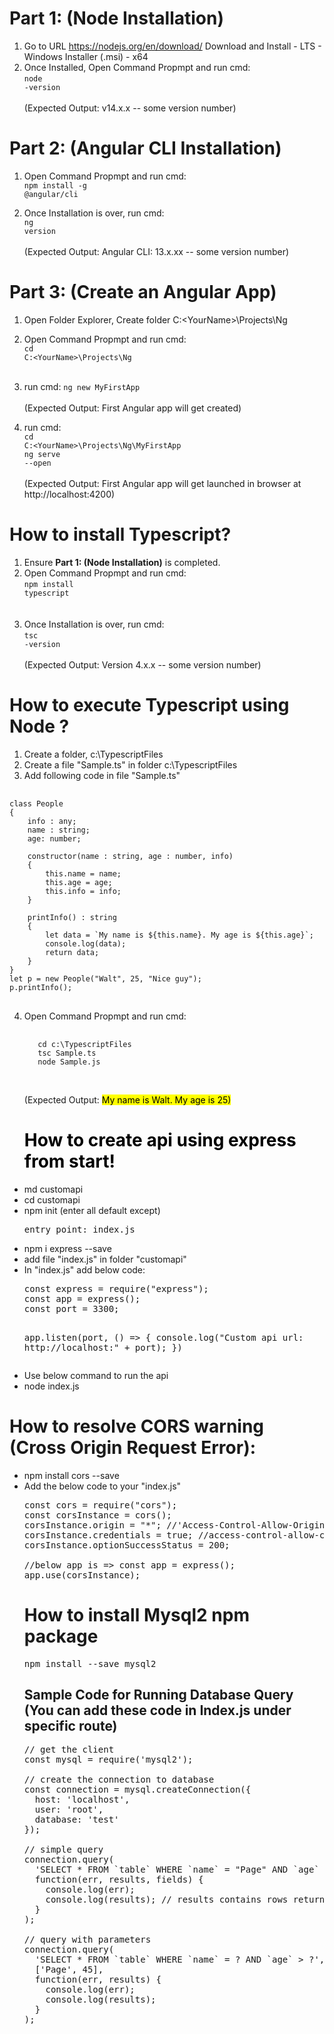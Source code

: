 # Part 1: (Node Installation)
1. Go to URL https://nodejs.org/en/download/
   Download and Install - LTS - Windows Installer (.msi) - x64
2. Once Installed, Open Command Propmpt and run cmd:<br>
   <code>node -version</code><br>
   <br>
   (Expected Output: v14.x.x  -- some version number)

# Part 2: (Angular CLI Installation)
1. Open Command Propmpt and run cmd: <br>
   <code>npm install -g @angular/cli</code>

2. Once Installation is over, run cmd:<br>
   <code>ng version</code><br>
   <br>
  (Expected Output: Angular CLI: 13.x.xx  -- some version number) 

# Part 3: (Create an Angular App)
1. Open Folder Explorer, Create folder C:\<YourName>\Projects\Ng
2. Open Command Propmpt and run cmd:<br>
   <code>cd C:\<YourName>\Projects\Ng</code><br>
   <br>
3. run cmd:
   <code>ng new MyFirstApp<br></code>
   <br>
   (Expected Output: First Angular app will get created)

4. run cmd:<br>
   <code>cd C:\<YourName>\Projects\Ng\MyFirstApp</code><br>
   <code>ng serve --open</code><br>
   <br>
   (Expected Output: First Angular app will get launched in browser at http://localhost:4200)
      
# How to install Typescript?
      
1. Ensure <b>Part 1: (Node Installation)</b> is completed.
2. Open Command Propmpt and run cmd:<br>
   <code>npm install typescript</code><br>
   <br>
   <br>
3. Once Installation is over, run cmd:<br>
   <code>tsc -version</code><br>
   <br>
  (Expected Output: Version 4.x.x  -- some version number)

      
# How to execute Typescript using Node ?
      
1. Create a folder, c:\TypescriptFiles
2. Create a file "Sample.ts" in folder c:\TypescriptFiles
3. Add following code in file "Sample.ts"
<pre>
      <code>
class People
{
    info : any;
    name : string;
    age: number;

    constructor(name : string, age : number, info)
    {
        this.name = name;
        this.age = age;
        this.info = info;
    }

    printInfo() : string 
    {
        let data = `My name is ${this.name}. My age is ${this.age}`;
        console.log(data);
        return data;
    }
}
let p = new People("Walt", 25, "Nice guy");
p.printInfo();
</code>
</pre>

4. Open Command Propmpt and run cmd:<br>
   <pre>
      <code>
      cd c:\TypescriptFiles
      tsc Sample.ts 
      node Sample.js
      </code>
   </pre>
   <br>
   (Expected Output: <mark>My name is Walt. My age is 25<mark>)

    
   # How to create api using express from start!
<ul>
<li>md customapi</li>
<li>cd customapi
<li>npm init (enter all default except)
<pre>entry point: index.js</pre>

<li>npm i express --save

<li>add file "index.js" in folder "customapi"

<li> In  "index.js" add below code:
  <pre>
const express = require("express");
const app = express();
const port = 3300;

app.listen(port, () => {
    console.log("Custom api url: http://localhost:" + port);
})
</pre>
<li> Use below command to run the api
<li> node index.js  
</ul>

# How to resolve CORS warning (Cross Origin Request Error):

<ul>
  <li>npm install cors --save
  <li>Add the below code to your "index.js"
    
  <pre>const cors = require("cors");
const corsInstance = cors();
corsInstance.origin = "*"; //'Access-Control-Allow-Origin'
corsInstance.credentials = true; //access-control-allow-credentials:true
corsInstance.optionSuccessStatus = 200;
  
//below app is => const app = express();
app.use(corsInstance);
</pre>


# How to install Mysql2 npm package
<pre>npm install --save mysql2</pre>

## Sample Code for Running Database Query  (You can add these code in Index.js under specific route)

<pre>
// get the client
const mysql = require('mysql2');

// create the connection to database
const connection = mysql.createConnection({
  host: 'localhost',
  user: 'root',
  database: 'test'
});

// simple query
connection.query(
  'SELECT * FROM `table` WHERE `name` = "Page" AND `age` > 45',
  function(err, results, fields) {
    console.log(err); 
    console.log(results); // results contains rows returned by server
  }
);

// query with parameters
connection.query(
  'SELECT * FROM `table` WHERE `name` = ? AND `age` > ?',
  ['Page', 45],
  function(err, results) {
    console.log(err); 
    console.log(results);
  }
);
</pre>

